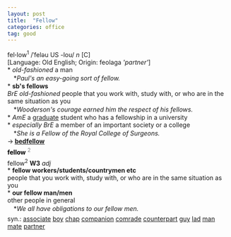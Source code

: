 ```yaml
---
layout: post
title:  "Fellow"
categories: office
tag: good
---
```

<DIV style="MARGIN: 0px 0px 5px">fel<B>·</B>low<SUP>1</SUP> /ˈfeləu US -lou/ <I>n</I> [C] <BR>[Language: Old English; Origin: feolaga <I>'partner'</I>]<BR>* <I>old-fashioned</I> a man<BR>　*<I>Paul's an easy-going sort of fellow.</I><BR>* <B>sb's fellows</B><BR><I>BrE old-fashioned</I> people that you work with, study with, or who are in the same situation as you<BR>　*<I>Wooderson's courage earned him the respect of his fellows.</I><BR>* <I>AmE</I> a <A href="{{ site.baseurl }}/graduate"><U>graduate</U></A> student who has a fellowship in a university<BR>* <I>especially BrE</I> a member of an important society or a college<BR>　*<I>She is a Fellow of the Royal College of Surgeons.</I><BR>→<B> <A href="{{ site.baseurl }}/bedfellow"><U>bedfellow</U></A></B></DIV>
<DIV style="COLOR: #808080; MARGIN: 0px 0px 5px; LINE-HEIGHT: normal"><SPAN style="FONT-SIZE: 10.5pt; COLOR: #000000; LINE-HEIGHT: normal"><B>fellow</B></SPAN> <SUP style="FONT-SIZE: 83%; LINE-HEIGHT: normal">2</SUP> </DIV>
<DIV style="MARGIN: 0px 0px 5px">fellow<SUP>2</SUP> <B>W3</B> <I>adj</I> <BR>* <B>fellow workers/students/countrymen etc</B><BR>people that you work with, study with, or who are in the same situation as you<BR>* <B>our fellow man/men</B><BR>other people in general<BR>　*<I>We all have obligations to our fellow men.</I></DIV>
<DIV style="MARGIN: 0px 0px 5px">
<DIV style="MARGIN: 4px 0px">syn.: <A href="{{ site.baseurl }}/associate"><U>associate</U></A> <A href="{{ site.baseurl }}/boy"><U>boy</U></A> <A href="{{ site.baseurl }}/chap"><U>chap</U></A> <A href="{{ site.baseurl }}/companion"><U>companion</U></A> <A href="{{ site.baseurl }}/comrade"><U>comrade</U></A> <A href="{{ site.baseurl }}/counterpart"><U>counterpart</U></A> <A href="{{ site.baseurl }}/guy"><U>guy</U></A> <A href="{{ site.baseurl }}/lad"><U>lad</U></A> <A href="{{ site.baseurl }}/man"><U>man</U></A> <A href="{{ site.baseurl }}/mate"><U>mate</U></A> <A href="{{ site.baseurl }}/partner"><U>partner</U></A></DIV></DIV>

